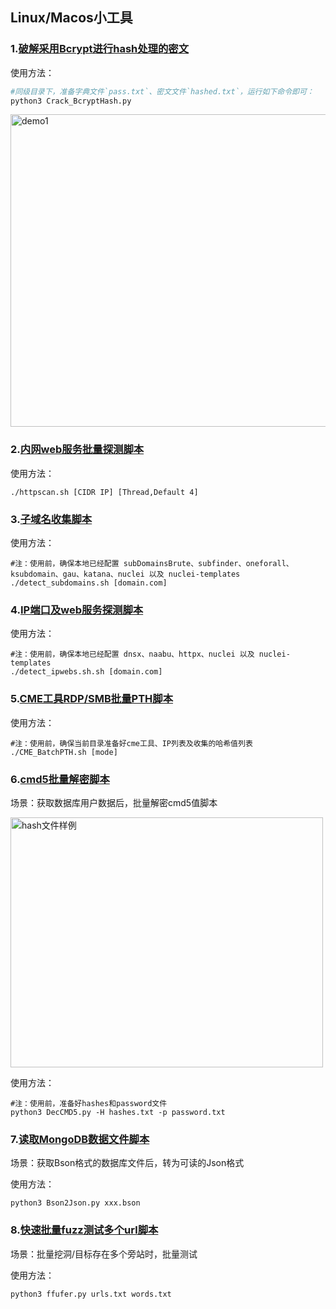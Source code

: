 ## Linux/Macos小工具
### 1.[破解采用Bcrypt进行hash处理的密文](https://github.com/zha0gongz1/Tools/blob/main/Linux/Crack_BcryptHash.py)

使用方法：

``` python
#同级目录下，准备字典文件`pass.txt`、密文文件`hashed.txt`，运行如下命令即可：
python3 Crack_BcryptHash.py
```

<div align=left><img width="600" height="500" src="https://github.com/zha0gongz1/Tools/blob/main/Linux/Img/1.jpg" alt="demo1"/></div>

### 2.[内网web服务批量探测脚本](https://github.com/zha0gongz1/Tools/blob/main/Linux/httpscan.sh)

使用方法：

``` shell
./httpscan.sh [CIDR IP] [Thread,Default 4]
```



### 3.[子域名收集脚本](https://github.com/zha0gongz1/Tools/blob/main/Linux/.sh)

使用方法：

``` shell
#注：使用前，确保本地已经配置 subDomainsBrute、subfinder、oneforall、ksubdomain、gau、katana、nuclei 以及 nuclei-templates
./detect_subdomains.sh [domain.com]
```

### 4.[IP端口及web服务探测脚本](https://github.com/zha0gongz1/Tools/blob/main/Linux/detect_ipwebs.sh)

使用方法：

``` shell
#注：使用前，确保本地已经配置 dnsx、naabu、httpx、nuclei 以及 nuclei-templates
./detect_ipwebs.sh.sh [domain.com]
```

### 5.[CME工具RDP/SMB批量PTH脚本](https://github.com/zha0gongz1/Tools/blob/main/Linux/CME_BatchPTH.sh)

使用方法：

``` shell
#注：使用前，确保当前目录准备好cme工具、IP列表及收集的哈希值列表
./CME_BatchPTH.sh [mode]
```

### 6.[cmd5批量解密脚本](https://github.com/zha0gongz1/Tools/blob/main/Linux/DecCMD5.py)

场景：获取数据库用户数据后，批量解密cmd5值脚本

<div align=left><img width="500" height="400" src="https://github.com/zha0gongz1/Tools/blob/main/Linux/Img/hashes.jpg?raw=true" alt="hash文件样例"/></div>

使用方法：

``` shell
#注：使用前，准备好hashes和password文件
python3 DecCMD5.py -H hashes.txt -p password.txt
```
### 7.[读取MongoDB数据文件脚本](https://github.com/zha0gongz1/Tools/blob/main/Linux/Bson2Json.py)

场景：获取Bson格式的数据库文件后，转为可读的Json格式

使用方法：

``` shell
python3 Bson2Json.py xxx.bson
```

### 8.[快速批量fuzz测试多个url脚本](https://github.com/zha0gongz1/Tools/blob/main/Linux/ffufer.py)


场景：批量挖洞/目标存在多个旁站时，批量测试

使用方法：

``` shell
python3 ffufer.py urls.txt words.txt 
```

